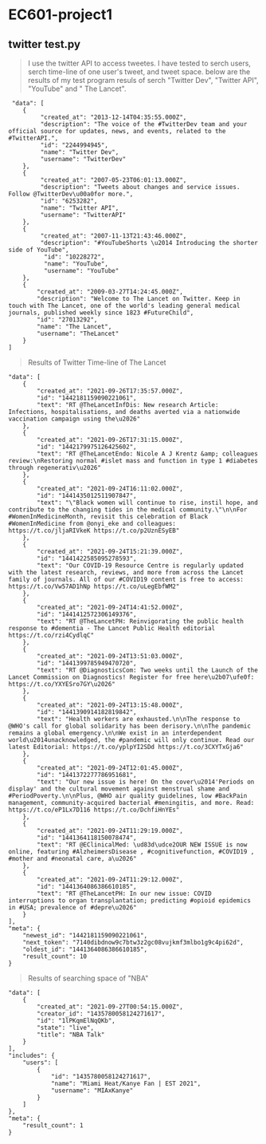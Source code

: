 # EC601-project1  

## twitter  test.py  
> I use the twitter API to access tweetes. I have tested to serch users, serch time-line of one user's tweet, and tweet space. 
> below are the results of my test program
> resuls of serch "Twitter Dev", "Twitter API", "YouTube" and " The Lancet". 

     "data": [
        {
             "created_at": "2013-12-14T04:35:55.000Z",
             "description": "The voice of the #TwitterDev team and your official source for updates, news, and events, related to the #TwitterAPI.",
             "id": "2244994945",
             "name": "Twitter Dev",
             "username": "TwitterDev"
        },
        {
             "created_at": "2007-05-23T06:01:13.000Z",
             "description": "Tweets about changes and service issues. Follow @TwitterDev\u00a0for more.",
             "id": "6253282",
             "name": "Twitter API",
             "username": "TwitterAPI"
        },
        {
             "created_at": "2007-11-13T21:43:46.000Z",
             "description": "#YouTubeShorts \u2014 Introducing the shorter side of YouTube",
              "id": "10228272",
              "name": "YouTube",
              "username": "YouTube"
        },
        {
            "created_at": "2009-03-27T14:24:45.000Z",
            "description": "Welcome to The Lancet on Twitter. Keep in touch with The Lancet, one of the world's leading general medical journals, published weekly since 1823 #FutureChild",
            "id": "27013292",
            "name": "The Lancet",
            "username": "TheLancet"
        }
    ]

> Results of Twitter Time-line of The Lancet

    "data": [
        {
            "created_at": "2021-09-26T17:35:57.000Z",
            "id": "1442181159090221061",
            "text": "RT @TheLancetInfDis: New research Article: Infections, hospitalisations, and deaths averted via a nationwide vaccination campaign using the\u2026"
        },
        {
            "created_at": "2021-09-26T17:31:15.000Z",
            "id": "1442179975126425602",
            "text": "RT @TheLancetEndo: Nicole A J Krentz &amp; colleagues review:\nRestoring normal #islet mass and function in type 1 #diabetes through regenerativ\u2026"
        },
        {
            "created_at": "2021-09-24T16:11:02.000Z",
            "id": "1441435012511907847",
            "text": "\"Black women will continue to rise, instil hope, and contribute to the changing tides in the medical community.\"\n\nFor #WomenInMedicineMonth, revisit this celebration of Black #WomenInMedicine from @onyi_eke and colleagues: https://t.co/jljaRIVkeK https://t.co/p2UznESyEB"
        },
        {
            "created_at": "2021-09-24T15:21:39.000Z",
            "id": "1441422585095278593",
            "text": "Our COVID-19 Resource Centre is regularly updated with the latest research, reviews, and more from across the Lancet family of journals. All of our #COVID19 content is free to access: https://t.co/Vw57AD1hNp https://t.co/uLegEbfWM2"
        },
        {
            "created_at": "2021-09-24T14:41:52.000Z",
            "id": "1441412572306149376",
            "text": "RT @TheLancetPH: Reinvigorating the public health response to #dementia - The Lancet Public Health editorial  https://t.co/rzi4CydlqC"
        },
        {
            "created_at": "2021-09-24T13:51:03.000Z",
            "id": "1441399785949470720",
            "text": "RT @DiagnosticsCom: Two weeks until the Launch of the Lancet Commission on Diagnostics! Register for free here\u2b07\ufe0f: https://t.co/YXYESro7GY\u2026"
        },
        {
            "created_at": "2021-09-24T13:15:48.000Z",
            "id": "1441390914182819842",
            "text": "Health workers are exhausted.\n\nThe response to @WHO's call for global solidarity has been derisory.\n\nThe pandemic remains a global emergency.\n\nWe exist in an interdependent world\u2014unacknowledged, the #pandemic will only continue. Read our latest Editorial: https://t.co/yplpYI2SDd https://t.co/3CXYTxGja6"
        },
        {
            "created_at": "2021-09-24T12:01:45.000Z",
            "id": "1441372277786951681",
            "text": "Our new issue is here! On the cover\u2014'Periods on display' and the cultural movement against menstrual shame and #PeriodPoverty.\n\nPlus, @WHO air quality guidelines, low #BackPain management, community-acquired bacterial #meningitis, and more. Read: https://t.co/eP1Lx7D116 https://t.co/DchfiHnYEs"
        },
        {
            "created_at": "2021-09-24T11:29:19.000Z",
            "id": "1441364118150078474",
            "text": "RT @EClinicalMed: \ud83d\udce2OUR NEW ISSUE is now online, featuring #AlzheimersDisease , #cognitivefunction, #COVID19 , #mother and #neonatal care, a\u2026"
        },
        {
            "created_at": "2021-09-24T11:29:12.000Z",
            "id": "1441364086386610185",
            "text": "RT @TheLancetPH: In our new issue: COVID interruptions to organ transplantation; predicting #opioid epidemics in #USA; prevalence of #depre\u2026"
        }
    ],
    "meta": {
        "newest_id": "1442181159090221061",
        "next_token": "7140dibdnow9c7btw3z2gc08vujkmf3mlbo1g9c4pi62d",
        "oldest_id": "1441364086386610185",
        "result_count": 10
    }

> Results of searching space of "NBA"

    "data": [
        {
            "created_at": "2021-09-27T00:54:15.000Z",
            "creator_id": "1435780058124271617",
            "id": "1lPKqmElNqQKb",
            "state": "live",
            "title": "NBA Talk"
        }
    ],
    "includes": {
        "users": [
            {
                "id": "1435780058124271617",
                "name": "Miami Heat/Kanye Fan | EST 2021",
                "username": "MIAxKanye"
            }
        ]
    },
    "meta": {
        "result_count": 1
    }


